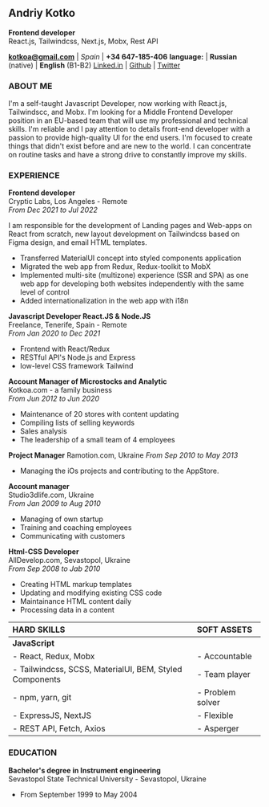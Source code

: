 ## Andriy Kotko

**Frontend developer**  
React.js, Tailwindcss, Next.js, Mobx, Rest API

**[kotkoa@gmail.com](mailto:kotkoa@gmail.com)** | _Spain_ | **+34 647-185-406**
**language:** | **Russian** (native) | **English** (B1-B2)
[Linked.in](https://www.linkedin.com/in/kotkoa/) | [Github](https://github.com/Kotkoa) | [Twitter](https://twitter.com/Kotkoa)

### ABOUT ME

I'm a self-taught Javascript Developer, now working with React.js, Tailwindscc, and Mobx. I'm looking for a Middle Frontend Developer position in an EU-based team that will use my professional and technical skills.
I'm reliable and I pay attention to details front-end developer with a passion to provide high-quality UI for the end users. I'm focused to create things that didn't exist before and are new to the world. I can concentrate on routine tasks and have a strong drive to constantly improve my skills.

### EXPERIENCE

**Frontend developer**  
Cryptic Labs, Los Angeles - Remote  
_From Dec 2021 to Jul 2022_

I am responsible for the development of Landing pages and Web-apps on React from scratch, new layout development on Tailwindcss based on Figma design, and email HTML templates.

- Transferred MaterialUI concept into styled components application
- Migrated the web app from Redux, Redux-toolkit to MobX
- Implemented multi-site (multizone) experience (SSR and SPA) as one web app for developing both websites independently with the same level of control
- Added internationalization in the web app with i18n

**Javascript Developer React.JS & Node.JS**  
Freelance, Tenerife, Spain - Remote  
_From Jan 2020 to Dec 2021_

- Frontend with React/Redux
- RESTful API's Node.js and Express
- low-level CSS framework Tailwind

**Account Manager of Microstocks and Analytic**  
Kotkoa.com - a family business  
_From Jun 2012 to Jun 2020_

- Maintenance of 20 stores with content updating
- Compiling lists of selling keywords
- Sales analysis
- The leadership of a small team of 4 employees

**Project Manager**
Ramotion.com, Ukraine
_From Sep 2010 to May 2013_

- Managing the iOs projects and contributing to the AppStore.

**Account manager**  
Studio3dlife.com, Ukraine  
_From Jan 2009 to Aug 2010_

- Managing of own startup
- Training and coaching employees
- Communicating with customers

**Html-CSS Developer**  
AllDevelop.com, Sevastopol, Ukraine  
_From Sep 2008 to Jab 2010_

- Creating HTML markup templates
- Updating and modifying existing CSS code
- Maintainance HTML content daily
- Processing data in a content

| HARD SKILLS                                             | SOFT ASSETS      |
| :------------------------------------------------------ | :--------------- |
| **JavaScript**                                          |                  |
| - React, Redux, Mobx                                    | - Accountable    |
| - Tailwindcss, SCSS, MaterialUI, BEM, Styled Components | - Team player    |
| - npm, yarn, git                                        | - Problem solver |
| - ExpressJS, NextJS                                     | - Flexible       |
| - REST API, Fetch, Axios                                | - Asperger       |

### EDUCATION

**Bachelor's degree in Instrument engineering**  
Sevastopol State Technical University - Sevastopol, Ukraine

- From September 1999 to May 2004
